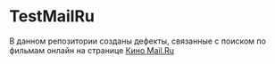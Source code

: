 # TestMailRu

В данном репозитории созданы дефекты, связанные с поиском по фильмам онлайн на странице [Кино Mail.Ru](https://afisha.mail.ru/cinema/online/)
